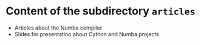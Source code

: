 # Content of the subdirectory `articles`

  * Articles about the Numba compiler
  * Slides for presentatino about Cython and Numba projects
